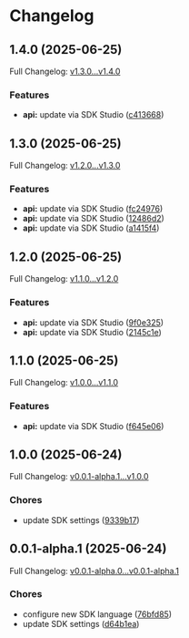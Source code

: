 # Changelog

## 1.4.0 (2025-06-25)

Full Changelog: [v1.3.0...v1.4.0](https://github.com/HGMproperties/wpm-mcp-server/compare/v1.3.0...v1.4.0)

### Features

* **api:** update via SDK Studio ([c413668](https://github.com/HGMproperties/wpm-mcp-server/commit/c413668c6c1ca80f8f8d0b787dc74cd07265664f))

## 1.3.0 (2025-06-25)

Full Changelog: [v1.2.0...v1.3.0](https://github.com/HGMproperties/wpm-mcp-server/compare/v1.2.0...v1.3.0)

### Features

* **api:** update via SDK Studio ([fc24976](https://github.com/HGMproperties/wpm-mcp-server/commit/fc24976ebbb8af39838c022aa04da95ac6c6e9af))
* **api:** update via SDK Studio ([12486d2](https://github.com/HGMproperties/wpm-mcp-server/commit/12486d2da4074206df2e8be52ad9c026d8015418))
* **api:** update via SDK Studio ([a1415f4](https://github.com/HGMproperties/wpm-mcp-server/commit/a1415f4e7fc0c0b963741a9f4ccbf66a86b2be01))

## 1.2.0 (2025-06-25)

Full Changelog: [v1.1.0...v1.2.0](https://github.com/HGMproperties/wpm-mcp-server/compare/v1.1.0...v1.2.0)

### Features

* **api:** update via SDK Studio ([9f0e325](https://github.com/HGMproperties/wpm-mcp-server/commit/9f0e325a6b2099722247152bdc6532d4716d1095))
* **api:** update via SDK Studio ([2145c1e](https://github.com/HGMproperties/wpm-mcp-server/commit/2145c1ebbe9320b658c22d3ff3bc7e79d4b54ec5))

## 1.1.0 (2025-06-25)

Full Changelog: [v1.0.0...v1.1.0](https://github.com/HGMproperties/wpm-mcp-server/compare/v1.0.0...v1.1.0)

### Features

* **api:** update via SDK Studio ([f645e06](https://github.com/HGMproperties/wpm-mcp-server/commit/f645e06a77133676d576cdc6434b43693cfe84fb))

## 1.0.0 (2025-06-24)

Full Changelog: [v0.0.1-alpha.1...v1.0.0](https://github.com/HGMproperties/wpm-mcp-server/compare/v0.0.1-alpha.1...v1.0.0)

### Chores

* update SDK settings ([9339b17](https://github.com/HGMproperties/wpm-mcp-server/commit/9339b17e0d263f5ee56962bca1db5c81d877338b))

## 0.0.1-alpha.1 (2025-06-24)

Full Changelog: [v0.0.1-alpha.0...v0.0.1-alpha.1](https://github.com/HGMproperties/wpm-mcp-server/compare/v0.0.1-alpha.0...v0.0.1-alpha.1)

### Chores

* configure new SDK language ([76bfd85](https://github.com/HGMproperties/wpm-mcp-server/commit/76bfd855bd9ba739624f3808597d2222c5595c4a))
* update SDK settings ([d64b1ea](https://github.com/HGMproperties/wpm-mcp-server/commit/d64b1eaeb9530128e0b820510edefd5431206bad))
